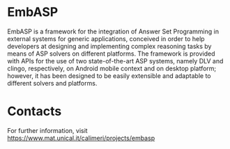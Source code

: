 # EmbASP

EmbASP is a framework for the integration of Answer Set Programming in external systems for generic applications, conceived in order to help developers at designing and implementing complex reasoning tasks by means of ASP solvers on different platforms.
The framework is provided with APIs for the use of two state-of-the-art ASP systems, namely DLV and clingo, respectively, on Android mobile context and on desktop platform; however, it has been designed to be easily extensible and adaptable to different solvers and platforms.


# Contacts
For further information, visit https://www.mat.unical.it/calimeri/projects/embasp
